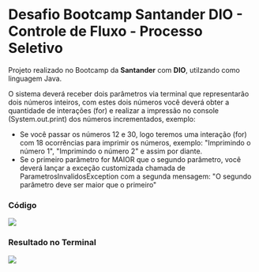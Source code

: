 # Desafio Bootcamp Santander DIO - Controle de Fluxo - Processo Seletivo

Projeto realizado no Bootcamp da <b>Santander</b> com <b>DIO</b>, utilzando como linguagem Java.

O sistema deverá receber dois parâmetros via terminal que representarão dois números inteiros, com estes dois números você deverá obter a quantidade de interações (for) e realizar a impressão no console (System.out.print) dos números incrementados, exemplo:
<ul>
<li>Se você passar os números 12 e 30, logo teremos uma interação (for) com 18 ocorrências para imprimir os números, exemplo: "Imprimindo o número 1", "Imprimindo o número 2" e assim por diante.</li>
<li>Se o primeiro parâmetro for MAIOR que o segundo parâmetro, você deverá lançar a exceção customizada chamada de ParametrosInvalidosException com a segunda mensagem: "O segundo parâmetro deve ser maior que o primeiro"</li>
</ul>

### Código
<img src="https://github.com/julianaklotz/DesafioControleFluxo/assets/79115222/31ce4e7f-2193-46c0-bb89-077ca4707b84.png">

### Resultado no Terminal
<img src="https://github.com/julianaklotz/DesafioControleFluxo/assets/79115222/bb8afbef-815d-456b-aaa1-d2f1d8b06f42.png">

